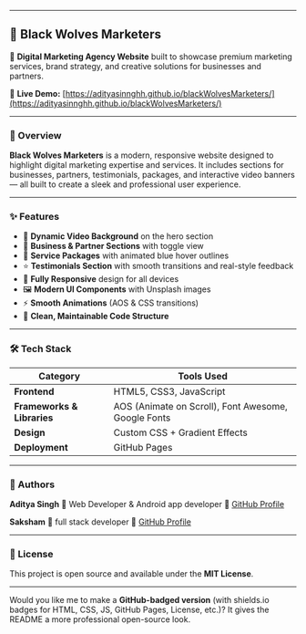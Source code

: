 
---

## 🐺 Black Wolves Marketers

🚀 **Digital Marketing Agency Website** built to showcase premium marketing services, brand strategy, and creative solutions for businesses and partners.

🔗 **Live Demo:** [https://adityasinnghh.github.io/blackWolvesMarketers/](https://adityasinnghh.github.io/blackWolvesMarketers/)

---

### 🖤 Overview

**Black Wolves Marketers** is a modern, responsive website designed to highlight digital marketing expertise and services.
It includes sections for businesses, partners, testimonials, packages, and interactive video banners — all built to create a sleek and professional user experience.

---

### ✨ Features

* 🎥 **Dynamic Video Background** on the hero section
* 💼 **Business & Partner Sections** with toggle view
* 🧩 **Service Packages** with animated blue hover outlines
* ⭐ **Testimonials Section** with smooth transitions and real-style feedback
* 📱 **Fully Responsive** design for all devices
* 🖼️ **Modern UI Components** with Unsplash images
* ⚡ **Smooth Animations** (AOS & CSS transitions)
* 🧠 **Clean, Maintainable Code Structure**

---

### 🛠️ Tech Stack

| Category                   | Tools Used                                          |
| -------------------------- | --------------------------------------------------- |
| **Frontend**               | HTML5, CSS3, JavaScript                             |
| **Frameworks & Libraries** | AOS (Animate on Scroll), Font Awesome, Google Fonts |
| **Design**                 | Custom CSS + Gradient Effects                       |
| **Deployment**             | GitHub Pages                                        |

---

### 👤 Authors

**Aditya Singh** 
🎯 Web Developer & Android app developer
💼 [GitHub Profile](https://github.com/adityasinnghh)

**Saksham**
🎯 full stack developer
💼 [GitHub Profile](https://github.com/heyysaksham)

---

### 📜 License

This project is open source and available under the **MIT License**.

---

Would you like me to make a **GitHub-badged version** (with shields.io badges for HTML, CSS, JS, GitHub Pages, License, etc.)?
It gives the README a more professional open-source look.

